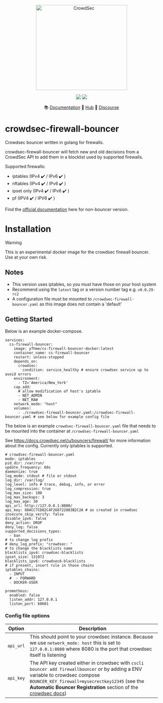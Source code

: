 <p align="center">
<img src="https://github.com/crowdsecurity/cs-firewall-bouncer/raw/main/docs/assets/crowdsec_linux_logo.png" alt="CrowdSec" title="CrowdSec" width="300" height="280" />
</p>
<p align="center">
<img src="https://img.shields.io/badge/build-pass-green">
<img src="https://img.shields.io/badge/tests-pass-green">
</p>
<p align="center">
&#x1F4DA; <a href="#installation">Documentation</a>
&#x1F4A0; <a href="https://hub.crowdsec.net">Hub</a>
&#128172; <a href="https://discourse.crowdsec.net">Discourse </a>
</p>


# crowdsec-firewall-bouncer
Crowdsec bouncer written in golang for firewalls.

crowdsec-firewall-bouncer will fetch new and old decisions from a CrowdSec API to add them in a blocklist used by supported firewalls.

Supported firewalls:
 - iptables (IPv4 :heavy_check_mark: / IPv6 :heavy_check_mark: )
 - nftables (IPv4 :heavy_check_mark: / IPv6 :heavy_check_mark: )
 - ipset only (IPv4 :heavy_check_mark: / IPv6 :heavy_check_mark: )
 - pf (IPV4 :heavy_check_mark: / IPV6 :heavy_check_mark: )

Find the [official documentation](https://doc.crowdsec.net/docs/bouncers/firewall) here for non-bouncer version.

# Installation

> [!WARNING]
> This is an experimental docker image for the crowdsec firewall bouncer. Use at your own risk.

## Notes
- This version uses iptables, so you must have those on your host system
- Recommend using the `latest` tag or a version number tag e.g. `v0.0.29-rc2`
- A configuration file must be mounted to `/crowdsec-firewall-bouncer.yaml` as this image does not contain a 'default'

## Getting Started

Below is an example docker-compose.
```
services:
  cs-firewall-bouncer:
    image: yfhme/cs-firewall-bouncer-docker:latest
    container_name: cs-firewall-bouncer
    restart: unless-stopped
    depends_on:
      crowdsec:
        condition: service_healthy # ensure crowdsec service up to avoid errors
    environment:
      - TZ='America/New_York'
    cap_add:
      # allow modification of host's iptable
      - NET_ADMIN
      - NET_RAW
    network_mode: "host"
    volumes:
      - ./crowdsec-firewall-bouncer.yaml:/crowdsec-firewall-bouncer.yaml # see below for example config file
```

The below is an example `crowdsec-firewall-bouncer.yaml` file that needs to be mounted into the container at `/crowdsec-firewall-bouncer.yaml`

See https://docs.crowdsec.net/u/bouncers/firewall/ for more information about the config. Currently only iptables is supported.

```
# crowdsec-firewall-bouncer.yaml
mode: iptables
pid_dir: /var/run/
update_frequency: 60s
daemonize: true
log_mode: stdout # file or stdout
log_dir: /var/log/
log_level: info # trace, debug, info, or error
log_compression: true
log_max_size: 100
log_max_backups: 3
log_max_age: 30
api_url: http://127.0.0.1:8080/
api_key: 88ACC7CD82C4F268722803B2C2A # as created in crowdsec
insecure_skip_verify: false
disable_ipv6: false
deny_action: DROP
deny_log: false
supported_decisions_types:
  - ban
# to change log prefix
# deny_log_prefix: "crowdsec: "
# to change the blacklists name
blacklists_ipv4: crowdsec-blacklists
ipset_size: 131072
blacklists_ipv6: crowdsec6-blacklists
# if present, insert rule in those chains
iptables_chains:
  - INPUT
  #  - FORWARD
  - DOCKER-USER

prometheus:
  enabled: false
  listen_addr: 127.0.0.1
  listen_port: 60601
```

### Config file options

| Option  | Description |
| ------------- | ------------- |
| `api_url`  | This should point to your crowdsec instance. Because we use `network_mode: host` this is set to `127.0.0.1:8080` where 8080 is the port that crowdsec itself is listening  |
| `api_key`  | The API key created either in crowdsec with `cscli bouncer add firewallbouncer` or by adding a ENV variable to crowdsec compose `BOUNCER_KEY_firewall=mysecrectkey12345` (see the **Automatic Bouncer Registration** section of the [crowdsec docs](https://hub.docker.com/r/crowdsecurity/crowdsec)) |
